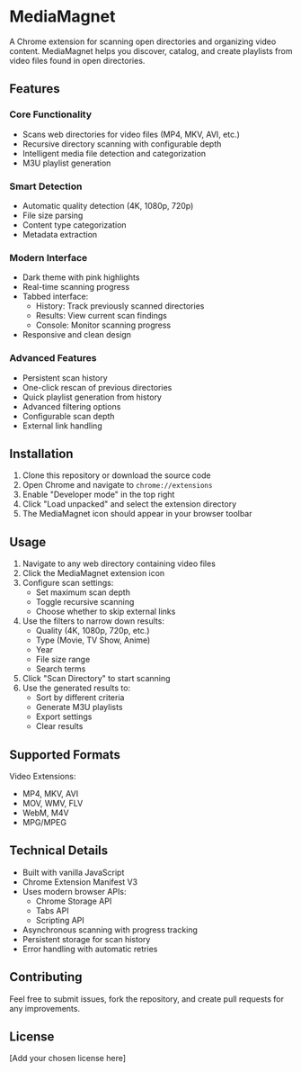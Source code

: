 # MediaMagnet

A Chrome extension for scanning open directories and organizing video content. MediaMagnet helps you discover, catalog, and create playlists from video files found in open directories.

## Features

### Core Functionality
- Scans web directories for video files (MP4, MKV, AVI, etc.)
- Recursive directory scanning with configurable depth
- Intelligent media file detection and categorization
- M3U playlist generation

### Smart Detection
- Automatic quality detection (4K, 1080p, 720p)
- File size parsing
- Content type categorization
- Metadata extraction

### Modern Interface
- Dark theme with pink highlights
- Real-time scanning progress
- Tabbed interface:
  - History: Track previously scanned directories
  - Results: View current scan findings
  - Console: Monitor scanning progress
- Responsive and clean design

### Advanced Features
- Persistent scan history
- One-click rescan of previous directories
- Quick playlist generation from history
- Advanced filtering options
- Configurable scan depth
- External link handling

## Installation

1. Clone this repository or download the source code
2. Open Chrome and navigate to `chrome://extensions`
3. Enable "Developer mode" in the top right
4. Click "Load unpacked" and select the extension directory
5. The MediaMagnet icon should appear in your browser toolbar

## Usage

1. Navigate to any web directory containing video files
2. Click the MediaMagnet extension icon
3. Configure scan settings:
   - Set maximum scan depth
   - Toggle recursive scanning
   - Choose whether to skip external links
4. Use the filters to narrow down results:
   - Quality (4K, 1080p, 720p, etc.)
   - Type (Movie, TV Show, Anime)
   - Year
   - File size range
   - Search terms
5. Click "Scan Directory" to start scanning
6. Use the generated results to:
   - Sort by different criteria
   - Generate M3U playlists
   - Export settings
   - Clear results


## Supported Formats

Video Extensions:
- MP4, MKV, AVI
- MOV, WMV, FLV
- WebM, M4V
- MPG/MPEG

## Technical Details

- Built with vanilla JavaScript
- Chrome Extension Manifest V3
- Uses modern browser APIs:
  - Chrome Storage API
  - Tabs API
  - Scripting API
- Asynchronous scanning with progress tracking
- Persistent storage for scan history
- Error handling with automatic retries

## Contributing

Feel free to submit issues, fork the repository, and create pull requests for any improvements.

## License

[Add your chosen license here]
